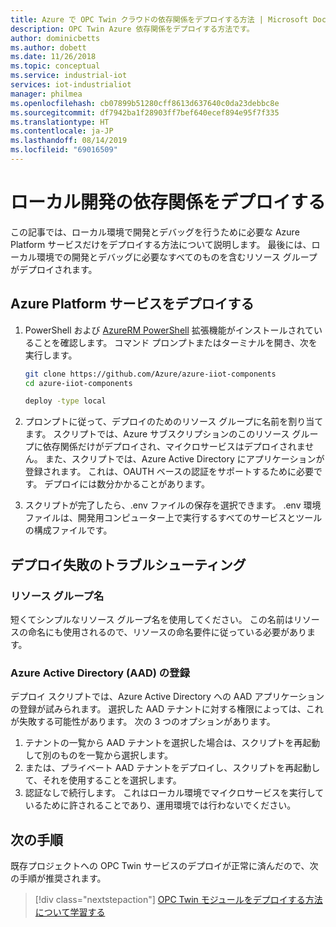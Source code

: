 ```yaml
---
title: Azure で OPC Twin クラウドの依存関係をデプロイする方法 | Microsoft Docs
description: OPC Twin Azure 依存関係をデプロイする方法です。
author: dominicbetts
ms.author: dobett
ms.date: 11/26/2018
ms.topic: conceptual
ms.service: industrial-iot
services: iot-industrialiot
manager: philmea
ms.openlocfilehash: cb07899b51280cff8613d637640c0da23debbc8e
ms.sourcegitcommit: df7942ba1f28903ff7bef640ecef894e95f7f335
ms.translationtype: HT
ms.contentlocale: ja-JP
ms.lasthandoff: 08/14/2019
ms.locfileid: "69016509"
---
```

# <a name="deploying-dependencies-for-local-development"></a>ローカル開発の依存関係をデプロイする

この記事では、ローカル環境で開発とデバッグを行うために必要な Azure Platform サービスだけをデプロイする方法について説明します。   最後には、ローカル環境での開発とデバッグに必要なすべてのものを含むリソース グループがデプロイされます。

## <a name="deploy-azure-platform-services"></a>Azure Platform サービスをデプロイする

1. PowerShell および [AzureRM PowerShell](https://docs.microsoft.com/powershell/azure/azurerm/install-azurerm-ps) 拡張機能がインストールされていることを確認します。  コマンド プロンプトまたはターミナルを開き、次を実行します。

   ```bash
   git clone https://github.com/Azure/azure-iiot-components
   cd azure-iiot-components
   ```

   ```bash
   deploy -type local
   ```

2. プロンプトに従って、デプロイのためのリソース グループに名前を割り当てます。  スクリプトでは、Azure サブスクリプションのこのリソース グループに依存関係だけがデプロイされ、マイクロサービスはデプロイされません。  また、スクリプトでは、Azure Active Directory にアプリケーションが登録されます。  これは、OAUTH ベースの認証をサポートするために必要です。  デプロイには数分かかることがあります。

3. スクリプトが完了したら、.env ファイルの保存を選択できます。  .env 環境ファイルは、開発用コンピューター上で実行するすべてのサービスとツールの構成ファイルです。  

## <a name="troubleshooting-deployment-failures"></a>デプロイ失敗のトラブルシューティング

### <a name="resource-group-name"></a>リソース グループ名

短くてシンプルなリソース グループ名を使用してください。  この名前はリソースの命名にも使用されるので、リソースの命名要件に従っている必要があります。  

### <a name="azure-active-directory-aad-registration"></a>Azure Active Directory (AAD) の登録

デプロイ スクリプトでは、Azure Active Directory への AAD アプリケーションの登録が試みられます。  選択した AAD テナントに対する権限によっては、これが失敗する可能性があります。   次の 3 つのオプションがあります。

1. テナントの一覧から AAD テナントを選択した場合は、スクリプトを再起動して別のものを一覧から選択します。
2. または、プライベート AAD テナントをデプロイし、スクリプトを再起動して、それを使用することを選択します。
3. 認証なしで続行します。  これはローカル環境でマイクロサービスを実行しているために許されることであり、運用環境では行わないでください。  

## <a name="next-steps"></a>次の手順

既存プロジェクトへの OPC Twin サービスのデプロイが正常に済んだので、次の手順が推奨されます。

> [!div class="nextstepaction"]
> [OPC Twin モジュールをデプロイする方法について学習する](howto-opc-twin-deploy-modules.md)
